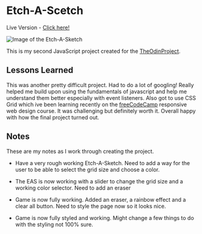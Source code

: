 
# Etch-A-Scetch

Live Version - [Click here!](https://clarasmyth.github.io/etch-a-sketch/)

![Image of the Etch-A-Sketch](https://i.imgur.com/6r8Qd2d.png)

This is my second JavaScript project created for the [TheOdinProject](https://www.theodinproject.com/).

## Lessons Learned

This was another pretty difficult project. Had to do a lot of googling! Really helped me build upon using the fundamentals of javascript and help me understand them better especially with event listeners. Also got to use CSS Grid which ive been learning recently on the [freeCodeCamp](https://www.freecodecamp.org/) responsive web design course. It was challenging but definitely worth it. Overall happy with how the final project turned out.

## Notes

These are my notes as I work through creating the project.

- Have a very rough working Etch-A-Sketch. Need to add a way for the user to be able to select the grid size and choose a color.

- The EAS is now working with a slider to change the grid size and a working color selector. Need to add an eraser 

- Game is now fully working. Added an eraser, a rainbow effect and a clear all button. Need to style the page now so it looks nice.

- Game is now fully styled and working. Might change a few things to do with the styling not 100% sure.